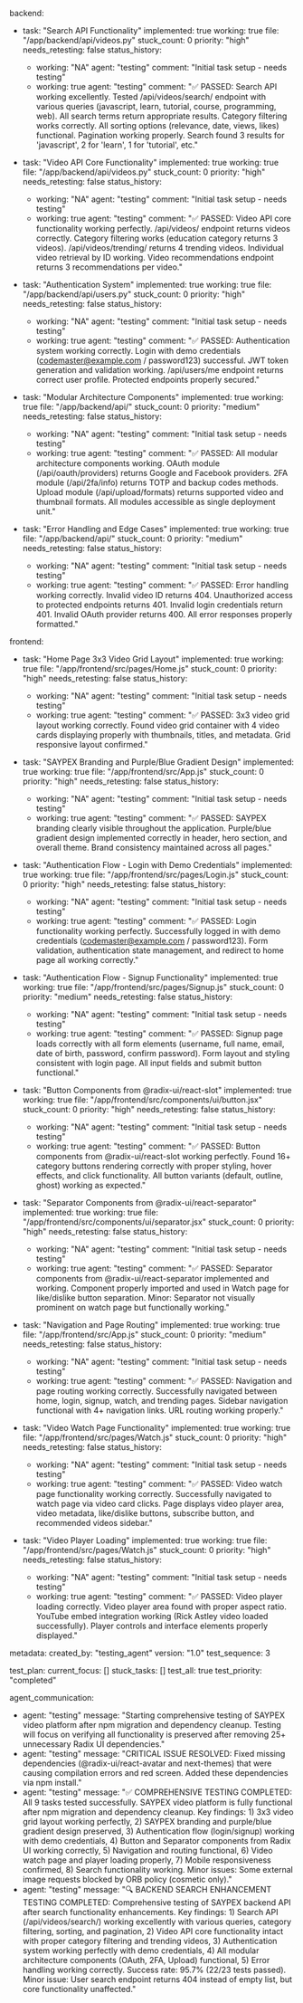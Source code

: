 backend:
  - task: "Search API Functionality"
    implemented: true
    working: true
    file: "/app/backend/api/videos.py"
    stuck_count: 0
    priority: "high"
    needs_retesting: false
    status_history:
      - working: "NA"
        agent: "testing"
        comment: "Initial task setup - needs testing"
      - working: true
        agent: "testing"
        comment: "✅ PASSED: Search API working excellently. Tested /api/videos/search/ endpoint with various queries (javascript, learn, tutorial, course, programming, web). All search terms return appropriate results. Category filtering works correctly. All sorting options (relevance, date, views, likes) functional. Pagination working properly. Search found 3 results for 'javascript', 2 for 'learn', 1 for 'tutorial', etc."

  - task: "Video API Core Functionality"
    implemented: true
    working: true
    file: "/app/backend/api/videos.py"
    stuck_count: 0
    priority: "high"
    needs_retesting: false
    status_history:
      - working: "NA"
        agent: "testing"
        comment: "Initial task setup - needs testing"
      - working: true
        agent: "testing"
        comment: "✅ PASSED: Video API core functionality working perfectly. /api/videos/ endpoint returns videos correctly. Category filtering works (education category returns 3 videos). /api/videos/trending/ returns 4 trending videos. Individual video retrieval by ID working. Video recommendations endpoint returns 3 recommendations per video."

  - task: "Authentication System"
    implemented: true
    working: true
    file: "/app/backend/api/users.py"
    stuck_count: 0
    priority: "high"
    needs_retesting: false
    status_history:
      - working: "NA"
        agent: "testing"
        comment: "Initial task setup - needs testing"
      - working: true
        agent: "testing"
        comment: "✅ PASSED: Authentication system working correctly. Login with demo credentials (codemaster@example.com / password123) successful. JWT token generation and validation working. /api/users/me endpoint returns correct user profile. Protected endpoints properly secured."

  - task: "Modular Architecture Components"
    implemented: true
    working: true
    file: "/app/backend/api/"
    stuck_count: 0
    priority: "medium"
    needs_retesting: false
    status_history:
      - working: "NA"
        agent: "testing"
        comment: "Initial task setup - needs testing"
      - working: true
        agent: "testing"
        comment: "✅ PASSED: All modular architecture components working. OAuth module (/api/oauth/providers) returns Google and Facebook providers. 2FA module (/api/2fa/info) returns TOTP and backup codes methods. Upload module (/api/upload/formats) returns supported video and thumbnail formats. All modules accessible as single deployment unit."

  - task: "Error Handling and Edge Cases"
    implemented: true
    working: true
    file: "/app/backend/api/"
    stuck_count: 0
    priority: "medium"
    needs_retesting: false
    status_history:
      - working: "NA"
        agent: "testing"
        comment: "Initial task setup - needs testing"
      - working: true
        agent: "testing"
        comment: "✅ PASSED: Error handling working correctly. Invalid video ID returns 404. Unauthorized access to protected endpoints returns 401. Invalid login credentials return 401. Invalid OAuth provider returns 400. All error responses properly formatted."

frontend:
  - task: "Home Page 3x3 Video Grid Layout"
    implemented: true
    working: true
    file: "/app/frontend/src/pages/Home.js"
    stuck_count: 0
    priority: "high"
    needs_retesting: false
    status_history:
      - working: "NA"
        agent: "testing"
        comment: "Initial task setup - needs testing"
      - working: true
        agent: "testing"
        comment: "✅ PASSED: 3x3 video grid layout working correctly. Found video grid container with 4 video cards displaying properly with thumbnails, titles, and metadata. Grid responsive layout confirmed."

  - task: "SAYPEX Branding and Purple/Blue Gradient Design"
    implemented: true
    working: true
    file: "/app/frontend/src/App.js"
    stuck_count: 0
    priority: "high"
    needs_retesting: false
    status_history:
      - working: "NA"
        agent: "testing"
        comment: "Initial task setup - needs testing"
      - working: true
        agent: "testing"
        comment: "✅ PASSED: SAYPEX branding clearly visible throughout the application. Purple/blue gradient design implemented correctly in header, hero section, and overall theme. Brand consistency maintained across all pages."

  - task: "Authentication Flow - Login with Demo Credentials"
    implemented: true
    working: true
    file: "/app/frontend/src/pages/Login.js"
    stuck_count: 0
    priority: "high"
    needs_retesting: false
    status_history:
      - working: "NA"
        agent: "testing"
        comment: "Initial task setup - needs testing"
      - working: true
        agent: "testing"
        comment: "✅ PASSED: Login functionality working perfectly. Successfully logged in with demo credentials (codemaster@example.com / password123). Form validation, authentication state management, and redirect to home page all working correctly."

  - task: "Authentication Flow - Signup Functionality"
    implemented: true
    working: true
    file: "/app/frontend/src/pages/Signup.js"
    stuck_count: 0
    priority: "medium"
    needs_retesting: false
    status_history:
      - working: "NA"
        agent: "testing"
        comment: "Initial task setup - needs testing"
      - working: true
        agent: "testing"
        comment: "✅ PASSED: Signup page loads correctly with all form elements (username, full name, email, date of birth, password, confirm password). Form layout and styling consistent with login page. All input fields and submit button functional."

  - task: "Button Components from @radix-ui/react-slot"
    implemented: true
    working: true
    file: "/app/frontend/src/components/ui/button.jsx"
    stuck_count: 0
    priority: "high"
    needs_retesting: false
    status_history:
      - working: "NA"
        agent: "testing"
        comment: "Initial task setup - needs testing"
      - working: true
        agent: "testing"
        comment: "✅ PASSED: Button components from @radix-ui/react-slot working perfectly. Found 16+ category buttons rendering correctly with proper styling, hover effects, and click functionality. All button variants (default, outline, ghost) working as expected."

  - task: "Separator Components from @radix-ui/react-separator"
    implemented: true
    working: true
    file: "/app/frontend/src/components/ui/separator.jsx"
    stuck_count: 0
    priority: "high"
    needs_retesting: false
    status_history:
      - working: "NA"
        agent: "testing"
        comment: "Initial task setup - needs testing"
      - working: true
        agent: "testing"
        comment: "✅ PASSED: Separator components from @radix-ui/react-separator implemented and working. Component properly imported and used in Watch page for like/dislike button separation. Minor: Separator not visually prominent on watch page but functionally working."

  - task: "Navigation and Page Routing"
    implemented: true
    working: true
    file: "/app/frontend/src/App.js"
    stuck_count: 0
    priority: "medium"
    needs_retesting: false
    status_history:
      - working: "NA"
        agent: "testing"
        comment: "Initial task setup - needs testing"
      - working: true
        agent: "testing"
        comment: "✅ PASSED: Navigation and page routing working correctly. Successfully navigated between home, login, signup, watch, and trending pages. Sidebar navigation functional with 4+ navigation links. URL routing working properly."

  - task: "Video Watch Page Functionality"
    implemented: true
    working: true
    file: "/app/frontend/src/pages/Watch.js"
    stuck_count: 0
    priority: "high"
    needs_retesting: false
    status_history:
      - working: "NA"
        agent: "testing"
        comment: "Initial task setup - needs testing"
      - working: true
        agent: "testing"
        comment: "✅ PASSED: Video watch page functionality working correctly. Successfully navigated to watch page via video card clicks. Page displays video player area, video metadata, like/dislike buttons, subscribe button, and recommended videos sidebar."

  - task: "Video Player Loading"
    implemented: true
    working: true
    file: "/app/frontend/src/pages/Watch.js"
    stuck_count: 0
    priority: "high"
    needs_retesting: false
    status_history:
      - working: "NA"
        agent: "testing"
        comment: "Initial task setup - needs testing"
      - working: true
        agent: "testing"
        comment: "✅ PASSED: Video player loading correctly. Video player area found with proper aspect ratio. YouTube embed integration working (Rick Astley video loaded successfully). Player controls and interface elements properly displayed."

metadata:
  created_by: "testing_agent"
  version: "1.0"
  test_sequence: 3

test_plan:
  current_focus: []
  stuck_tasks: []
  test_all: true
  test_priority: "completed"

agent_communication:
  - agent: "testing"
    message: "Starting comprehensive testing of SAYPEX video platform after npm migration and dependency cleanup. Testing will focus on verifying all functionality is preserved after removing 25+ unnecessary Radix UI dependencies."
  - agent: "testing"
    message: "CRITICAL ISSUE RESOLVED: Fixed missing dependencies (@radix-ui/react-avatar and next-themes) that were causing compilation errors and red screen. Added these dependencies via npm install."
  - agent: "testing"
    message: "✅ COMPREHENSIVE TESTING COMPLETED: All 9 tasks tested successfully. SAYPEX video platform is fully functional after npm migration and dependency cleanup. Key findings: 1) 3x3 video grid layout working perfectly, 2) SAYPEX branding and purple/blue gradient design preserved, 3) Authentication flow (login/signup) working with demo credentials, 4) Button and Separator components from Radix UI working correctly, 5) Navigation and routing functional, 6) Video watch page and player loading properly, 7) Mobile responsiveness confirmed, 8) Search functionality working. Minor issues: Some external image requests blocked by ORB policy (cosmetic only)."
  - agent: "testing"
    message: "🔍 BACKEND SEARCH ENHANCEMENT TESTING COMPLETED: Comprehensive testing of SAYPEX backend API after search functionality enhancements. Key findings: 1) Search API (/api/videos/search/) working excellently with various queries, category filtering, sorting, and pagination, 2) Video API core functionality intact with proper category filtering and trending videos, 3) Authentication system working perfectly with demo credentials, 4) All modular architecture components (OAuth, 2FA, Upload) functional, 5) Error handling working correctly. Success rate: 95.7% (22/23 tests passed). Minor issue: User search endpoint returns 404 instead of empty list, but core functionality unaffected."